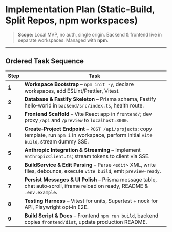 # Implementation Plan (Static‑Build, Split Repos, **npm workspaces**)

> **Scope:** Local MVP, no auth, single origin. Backend & frontend live in separate workspaces. Managed with **npm**.

---

## Ordered Task Sequence

| Step  | Task                                                                                                                                         |
| ----- | -------------------------------------------------------------------------------------------------------------------------------------------- |
| **1** | **Workspace Bootstrap** – `npm init -y`, declare workspaces, add ESLint/Prettier, Vitest.                                             |
| **2** | **Database & Fastify Skeleton** – Prisma schema, Fastify hello‑world in `backend/src/index.ts`, health route.                                |
| **3** | **Frontend Scaffold** – Vite React app in `frontend/`; dev proxy `/api` and `/preview` to `localhost:3000`.                                  |
| **4** | **Create‑Project Endpoint** – `POST /api/projects`: copy template, run `npm i` in workspace, perform initial `vite build`, stream dummy SSE. |
| **5** | **Anthropic Integration & Streaming** – Implement `AnthropicClient.ts`; stream tokens to client via SSE.                     |
| **6** | **BuildService & Edit Parsing** – Parse `<edit>` XML, write files, debounce, execute `vite build`, emit `preview‑ready`.                     |
| **7** | **Persist Messages & UI Polish** – Prisma message table, chat auto‑scroll, iframe reload on ready, README & `.env.example`.                  |
| **8** | **Testing Harness** – Vitest for units, Supertest + nock for API, Playwright opt‑in E2E.                                                     |
| **9** | **Build Script & Docs** – Frontend `npm run build`, backend copies `frontend/dist`, update production README.                                |
